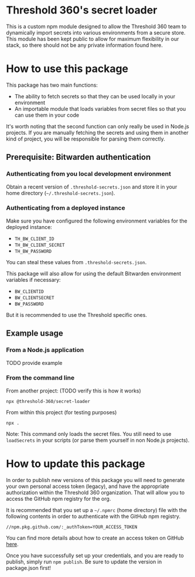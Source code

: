# Threshold 360's secret loader

This is a custom npm module designed to allow the Threshold 360 team to dynamically import secrets into various environments from a secure store.
This module has been kept public to allow for maximum flexibility in our stack, so there should not be any private information found here.

# How to use this package

This package has two main functions:

- The ability to fetch secrets so that they can be used locally in your environment
- An importable module that loads variables from secret files so that you can use them in your code

It's worth noting that the second function can only really be used in Node.js projects.
If you are manually fetching the secrets and using them in another kind of project, you will be responsible for parsing them correctly.

## Prerequisite: Bitwarden authentication

### Authenticating from you local development environment

Obtain a recent version of `.threshold-secrets.json` and store it in your home directory (`~/.threshold-secrets.json`).

### Authenticating from a deployed instance

Make sure you have configured the following environment variables for the deployed instance:

- `TH_BW_CLIENT_ID`
- `TH_BW_CLIENT_SECRET`
- `TH_BW_PASSWORD`

You can steal these values from `.threshold-secrets.json`.

This package will also allow for using the default Bitwarden environment variables if necessary:

- `BW_CLIENTID`
- `BW_CLIENTSECRET`
- `BW_PASSWORD`

But it is recommended to use the Threshold specific ones.

## Example usage

### From a Node.js application

TODO provide example

### From the command line

From another project: (TODO verify this is how it works)
```
npx @threshold-360/secret-loader
```

From within this project (for testing purposes)
```
npx .
```

Note: This command only loads the secret files. You still need to use `loadSecrets` in your scripts (or parse them yourself in non Node.js projects).

# How to update this package

In order to publish new versions of this package you will need to generate your own personal access token (legacy), and have the appropriate authorization within the Threshold 360 organization.
That will allow you to access the GitHub npm registry for the org.

It is recommended that you set up a `~/.npmrc` (home directory) file with the following contents in order to authenticate with the GitHub npm registry.

```
//npm.pkg.github.com/:_authToken=YOUR_ACCESS_TOKEN
```

You can find more details about how to create an access token on GitHub [here](https://docs.github.com/en/authentication/keeping-your-account-and-data-secure/managing-your-personal-access-tokens).

Once you have successfully set up your credentials, and you are ready to publish, simply run `npm publish`. Be sure to update the version in package.json first!
